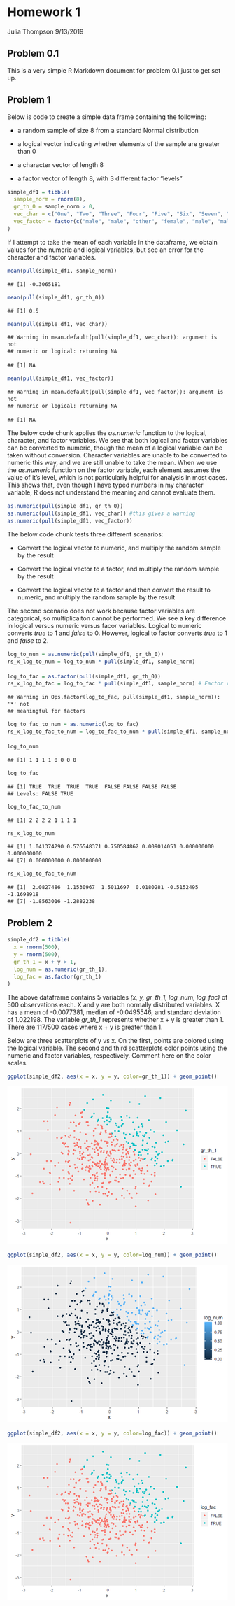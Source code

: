Homework 1
================
Julia Thompson
9/13/2019

## Problem 0.1

This is a very simple R Markdown document for problem 0.1 just to get
set up.

## Problem 1

Below is code to create a simple data frame containing the following:

  - a random sample of size 8 from a standard Normal distribution

  - a logical vector indicating whether elements of the sample are
    greater than 0

  - a character vector of length 8

  - a factor vector of length 8, with 3 different factor “levels”

<!-- end list -->

``` r
simple_df1 = tibble(
  sample_norm = rnorm(8),
  gr_th_0 = sample_norm > 0,
  vec_char = c("One", "Two", "Three", "Four", "Five", "Six", "Seven", "Eight"),
  vec_factor = factor(c("male", "male", "other", "female", "male", "male", "female", "other")) 
)
```

If I attempt to take the mean of each variable in the dataframe, we
obtain values for the numeric and logical variables, but see an error
for the character and factor
    variables.

``` r
mean(pull(simple_df1, sample_norm))
```

    ## [1] -0.3065181

``` r
mean(pull(simple_df1, gr_th_0))
```

    ## [1] 0.5

``` r
mean(pull(simple_df1, vec_char))
```

    ## Warning in mean.default(pull(simple_df1, vec_char)): argument is not
    ## numeric or logical: returning NA

    ## [1] NA

``` r
mean(pull(simple_df1, vec_factor))
```

    ## Warning in mean.default(pull(simple_df1, vec_factor)): argument is not
    ## numeric or logical: returning NA

    ## [1] NA

The below code chunk applies the *as.numeric* function to the logical,
character, and factor variables. We see that both logical and factor
variables can be converted to numeric, though the mean of a logical
variable can be taken without conversion. Character variables are unable
to be converted to numeric this way, and we are still unable to take the
mean. When we use the *as.numeric* function on the factor variable, each
element assumes the value of it’s level, which is not particularly
helpful for analysis in most cases. This shows that, even though I have
typed numbers in my character variable, R does not understand the
meaning and cannot evaluate them.

``` r
as.numeric(pull(simple_df1, gr_th_0))
as.numeric(pull(simple_df1, vec_char)) #this gives a warning
as.numeric(pull(simple_df1, vec_factor))
```

The below code chunk tests three different scenarios:

  - Convert the logical vector to numeric, and multiply the random
    sample by the result

  - Convert the logical vector to a factor, and multiply the random
    sample by the result

  - Convert the logical vector to a factor and then convert the result
    to numeric, and multiply the random sample by the result

The second scenario does not work because factor variables are
categorical, so multiplicaiton cannot be performed. We see a key
difference in logical versus numeric versus facor variables. Logical to
numeric converts *true* to 1 and *false* to 0. However, logical to
factor converts *true* to 1 and *false* to 2.

``` r
log_to_num = as.numeric(pull(simple_df1, gr_th_0))
rs_x_log_to_num = log_to_num * pull(simple_df1, sample_norm)

log_to_fac = as.factor(pull(simple_df1, gr_th_0))
rs_x_log_to_fac = log_to_fac * pull(simple_df1, sample_norm) # Factor variables are categorical, so this won't work
```

    ## Warning in Ops.factor(log_to_fac, pull(simple_df1, sample_norm)): '*' not
    ## meaningful for factors

``` r
log_to_fac_to_num = as.numeric(log_to_fac)
rs_x_log_to_fac_to_num = log_to_fac_to_num * pull(simple_df1, sample_norm)

log_to_num
```

    ## [1] 1 1 1 1 0 0 0 0

``` r
log_to_fac
```

    ## [1] TRUE  TRUE  TRUE  TRUE  FALSE FALSE FALSE FALSE
    ## Levels: FALSE TRUE

``` r
log_to_fac_to_num
```

    ## [1] 2 2 2 2 1 1 1 1

``` r
rs_x_log_to_num
```

    ## [1] 1.041374290 0.576548371 0.750584862 0.009014051 0.000000000 0.000000000
    ## [7] 0.000000000 0.000000000

``` r
rs_x_log_to_fac_to_num
```

    ## [1]  2.0827486  1.1530967  1.5011697  0.0180281 -0.5152495 -1.1698918
    ## [7] -1.8563016 -1.2882238

## Problem 2

``` r
simple_df2 = tibble(
  x = rnorm(500),
  y = rnorm(500),
  gr_th_1 = x + y > 1,
  log_num = as.numeric(gr_th_1),
  log_fac = as.factor(gr_th_1)
)
```

The above dataframe contains 5 variables *(x, y, gr\_th\_1, log\_num,
log\_fac)* of 500 observations each. X and y are both normally
distributed variables. X has a mean of -0.0077381, median of -0.0495546,
and standard deviation of 1.022198. The variable *gr\_th\_1* represents
whether x + y is greater than 1. There are 117/500 cases where x + y is
greater than 1.

Below are three scatterplots of y vs x. On the first, points are colored
using the logical variable. The second and third scatterplots color
points using the numeric and factor variables, respectively. Comment
here on the color scales.

``` r
ggplot(simple_df2, aes(x = x, y = y, color=gr_th_1)) + geom_point()
```

![](p8105_hw1_jt3175_files/figure-gfm/yx_scatter-1.png)<!-- -->

``` r
ggplot(simple_df2, aes(x = x, y = y, color=log_num)) + geom_point()
```

![](p8105_hw1_jt3175_files/figure-gfm/yx_scatter-2.png)<!-- -->

``` r
ggplot(simple_df2, aes(x = x, y = y, color=log_fac)) + geom_point()
```

![](p8105_hw1_jt3175_files/figure-gfm/yx_scatter-3.png)<!-- -->
